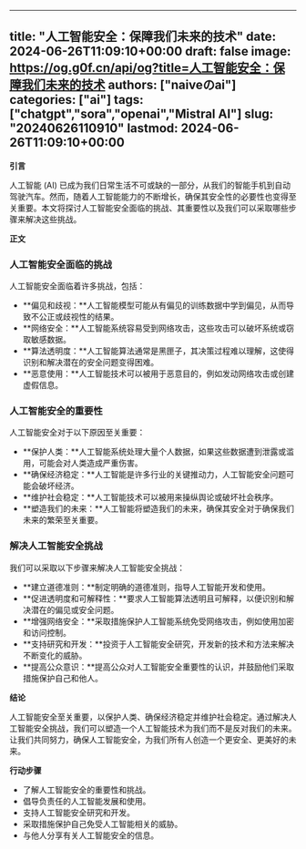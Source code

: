 
---
title: "人工智能安全：保障我们未来的技术"
date: 2024-06-26T11:09:10+00:00
draft: false
image: https://og.g0f.cn/api/og?title=人工智能安全：保障我们未来的技术
authors: ["naiveのai"]
categories: ["ai"]
tags: ["chatgpt","sora","openai","Mistral AI"]
slug: "20240626110910"
lastmod: 2024-06-26T11:09:10+00:00
---
**引言**

人工智能 (AI) 已成为我们日常生活不可或缺的一部分，从我们的智能手机到自动驾驶汽车。然而，随着人工智能能力的不断增长，确保其安全性的必要性也变得至关重要。本文将探讨人工智能安全面临的挑战、其重要性以及我们可以采取哪些步骤来解决这些挑战。

**正文**

### 人工智能安全面临的挑战

人工智能安全面临着许多挑战，包括：

* **偏见和歧视：**人工智能模型可能从有偏见的训练数据中学到偏见，从而导致不公正或歧视性的结果。
* **网络安全：**人工智能系统容易受到网络攻击，这些攻击可以破坏系统或窃取敏感数据。
* **算法透明度：**人工智能算法通常是黑匣子，其决策过程难以理解，这使得识别和解决潜在的安全问题变得困难。
* **恶意使用：**人工智能技术可以被用于恶意目的，例如发动网络攻击或创建虚假信息。

### 人工智能安全的重要性

人工智能安全对于以下原因至关重要：

* **保护人类：**人工智能系统处理大量个人数据，如果这些数据遭到泄露或滥用，可能会对人类造成严重伤害。
* **确保经济稳定：**人工智能是许多行业的关键推动力，人工智能安全问题可能会破坏经济。
* **维护社会稳定：**人工智能技术可以被用来操纵舆论或破坏社会秩序。
* **塑造我们的未来：**人工智能将塑造我们的未来，确保其安全对于确保我们未来的繁荣至关重要。

### 解决人工智能安全挑战

我们可以采取以下步骤来解决人工智能安全挑战：

* **建立道德准则：**制定明确的道德准则，指导人工智能开发和使用。
* **促进透明度和可解释性：**要求人工智能算法透明且可解释，以便识别和解决潜在的偏见或安全问题。
* **增强网络安全：**采取措施保护人工智能系统免受网络攻击，例如使用加密和访问控制。
* **支持研究和开发：**投资于人工智能安全研究，开发新的技术和方法来解决不断变化的威胁。
* **提高公众意识：**提高公众对人工智能安全重要性的认识，并鼓励他们采取措施保护自己和他人。

**结论**

人工智能安全至关重要，以保护人类、确保经济稳定并维护社会稳定。通过解决人工智能安全挑战，我们可以塑造一个人工智能技术为我们而不是反对我们的未来。让我们共同努力，确保人工智能安全，为我们所有人创造一个更安全、更美好的未来。

**行动步骤**

* 了解人工智能安全的重要性和挑战。
* 倡导负责任的人工智能发展和使用。
* 支持人工智能安全研究和开发。
* 采取措施保护自己免受人工智能相关的威胁。
* 与他人分享有关人工智能安全的信息。